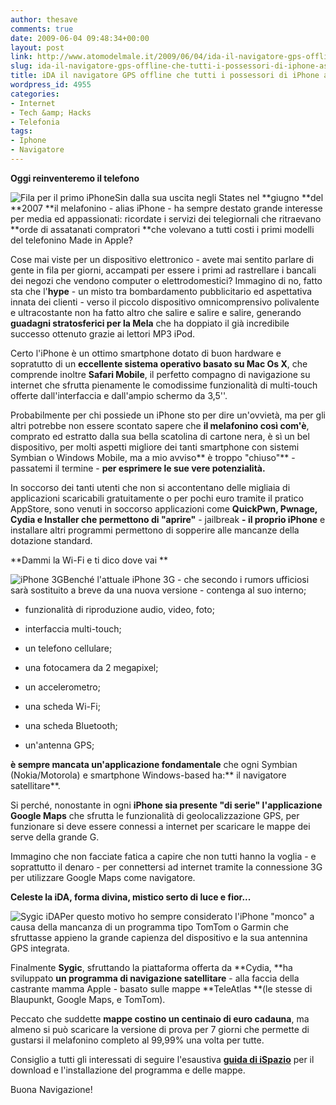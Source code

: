 ```yaml
---
author: thesave
comments: true
date: 2009-06-04 09:48:34+00:00
layout: post
link: http://www.atomodelmale.it/2009/06/04/ida-il-navigatore-gps-offline-che-tutti-i-possessori-di-iphone-aspettavano/
slug: ida-il-navigatore-gps-offline-che-tutti-i-possessori-di-iphone-aspettavano
title: iDA il navigatore GPS offline che tutti i possessori di iPhone aspettavano
wordpress_id: 4955
categories:
- Internet
- Tech &amp; Hacks
- Telefonia
tags:
- Iphone
- Navigatore
---
```


**Oggi reinventeremo il telefono**

![Fila per il primo iPhone](http://www.atomodelmale.it/wp-content/uploads/2009/06/fila-iphone.jpg)Sin dalla sua uscita negli States nel **giugno **del **2007 **il melafonino - alias iPhone - ha sempre destato grande interesse per media ed appassionati: ricordate i servizi dei telegiornali che ritraevano **orde di assatanati compratori **che volevano a tutti costi i primi modelli del telefonino Made in Apple?

Cose mai viste per un dispositivo elettronico - avete mai sentito parlare di gente in fila per giorni, accampati per essere i primi ad rastrellare i bancali dei negozi che vendono computer o elettrodomestici? Immagino di no, fatto sta che l'**hype** - un misto tra bombardamento pubblicitario ed aspettativa innata dei clienti - verso il piccolo dispositivo omnicomprensivo polivalente e ultracostante non ha fatto altro che salire e salire e salire, generando **guadagni stratosferici per la Mela** che ha doppiato il già incredibile successo ottenuto grazie ai lettori MP3 iPod.

Certo l'iPhone è un ottimo smartphone dotato di buon hardware e sopratutto di un **eccellente sistema operativo basato su Mac Os X**, che comprende inoltre **Safari Mobile**, il perfetto compagno di navigazione su internet che sfrutta pienamente le comodissime funzionalità di multi-touch offerte dall'interfaccia e dall'ampio schermo da 3,5''.

Probabilmente per chi possiede un iPhone sto per dire un'ovvietà, ma per gli altri potrebbe non essere scontato sapere che **il melafonino così com'è**, comprato ed estratto dalla sua bella scatolina di cartone nera, è sì un bel dispositivo, per molti aspetti migliore dei tanti smartphone con sistemi Symbian o Windows Mobile, ma a mio avviso** è troppo "chiuso"** - passatemi il termine - **per esprimere le sue vere potenzialità.**

In soccorso dei tanti utenti che non si accontentano delle migliaia di applicazioni scaricabili gratuitamente o per pochi euro tramite il pratico AppStore, sono venuti in soccorso applicazioni come **QuickPwn, Pwnage, Cydia e Installer che permettono di "aprire"** - jailbreak **- il proprio iPhone** e installare altri programmi permettono di sopperire alle mancanze della dotazione standard.
<!-- more -->

**Dammi la Wi-Fi e ti dico dove vai **

![iPhone 3G](http://www.atomodelmale.it/wp-content/uploads/2009/06/iphone3g.jpg)Benché l'attuale iPhone 3G - che secondo i rumors ufficiosi sarà sostituito a breve da una nuova versione - contenga al suo interno;



	
  * funzionalità di riproduzione audio, video, foto;

	
  * interfaccia multi-touch;

	
  * un telefono cellulare;

	
  * una fotocamera da 2 megapixel;

	
  * un accelerometro;

	
  * una scheda Wi-Fi;

	
  * una scheda Bluetooth;

	
  * un'antenna GPS;


**è sempre mancata un'applicazione fondamentale** che ogni Symbian (Nokia/Motorola) e smartphone Windows-based ha:** il navigatore satellitare**.

Si perché, nonostante in ogni **iPhone sia presente "di serie" l'applicazione Google Maps** che sfrutta le funzionalità di geolocalizzazione GPS, per funzionare si deve essere connessi a internet per scaricare le mappe dei serve della grande G.

Immagino che non facciate fatica a capire che non tutti hanno la voglia - e soprattutto il denaro - per connettersi ad internet tramite la connessione 3G per utilizzare Google Maps come navigatore.

**Celeste la iDA, forma divina, mistico serto di luce e fior...**

![Sygic iDA](http://www.atomodelmale.it/wp-content/uploads/2009/06/sygic-ida.jpg)Per questo motivo ho sempre considerato l'iPhone "monco" a causa della mancanza di un programma tipo TomTom o Garmin che sfruttasse appieno la grande capienza del dispositivo e la sua antennina GPS integrata.

Finalmente **Sygic**, sfruttando la piattaforma offerta da **Cydia, **ha sviluppato **un programma di navigazione satellitare** - alla faccia della castrante mamma Apple - basato sulle mappe **TeleAtlas **(le stesse di Blaupunkt, Google Maps, e TomTom).

Peccato che suddette **mappe costino un centinaio di euro cadauna**, ma almeno si può scaricare la versione di prova per 7 giorni che permette di gustarsi il melafonino completo al 99,99% una volta per tutte.

Consiglio a tutti gli interessati di seguire l'esaustiva **[guida di iSpazio](http://www.spaziocellulare.com/ispazio/2009/06/04/guida-come-installare-tutte-le-mappe-sul-navigatore-satellitare-ida/)** per il download e l'installazione del programma e delle mappe.

Buona Navigazione!
